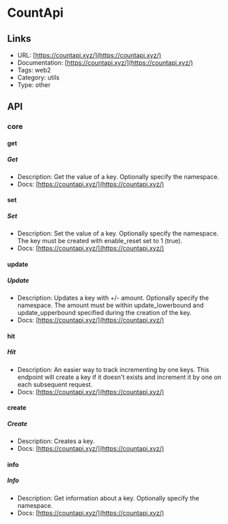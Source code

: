 # CountApi

## Links

* URL: [https://countapi.xyz/](https://countapi.xyz/)
* Documentation: [https://countapi.xyz/](https://countapi.xyz/)
* Tags: web2
* Category: utils
* Type: other

## API

### core

#### get

##### Get

* Description: Get the value of a key. Optionally specify the namespace.
* Docs: [https://countapi.xyz/](https://countapi.xyz/)

#### set

##### Set

* Description: Set the value of a key. Optionally specify the namespace. The key must be created with enable_reset set to 1 (true).
* Docs: [https://countapi.xyz/](https://countapi.xyz/)

#### update

##### Update

* Description: Updates a key with +/- amount. Optionally specify the namespace. The amount must be within update_lowerbound and update_upperbound specified during the creation of the key.
* Docs: [https://countapi.xyz/](https://countapi.xyz/)

#### hit

##### Hit

* Description: An easier way to track incrementing by one keys. This endpoint will create a key if it doesn't exists and increment it by one on each subsequent request.
* Docs: [https://countapi.xyz/](https://countapi.xyz/)

#### create

##### Create

* Description: Creates a key.
* Docs: [https://countapi.xyz/](https://countapi.xyz/)

#### info

##### Info

* Description: Get information about a key. Optionally specify the namespace.
* Docs: [https://countapi.xyz/](https://countapi.xyz/)
